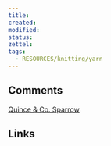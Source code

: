 ```yaml
---
title: 
created: 
modified: 
status:  
zettel: 
tags:
  - RESOURCES/knitting/yarn
---
```

## Comments
[Quince & Co. Sparrow](https://www.ravelry.com/yarns/library/quince--co-sparrow)

## Links
